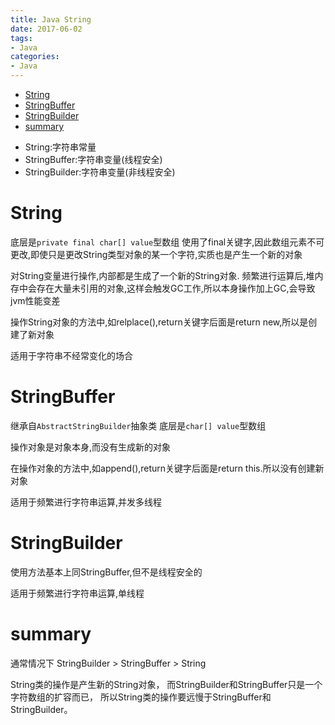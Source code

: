 ```yaml
---
title: Java String
date: 2017-06-02
tags:
- Java
categories:
- Java
---
```


<!-- TOC -->

- [String](#string)
- [StringBuffer](#stringbuffer)
- [StringBuilder](#stringbuilder)
- [summary](#summary)

<!-- /TOC -->

* String:字符串常量
* StringBuffer:字符串变量(线程安全)
* StringBuilder:字符串变量(非线程安全)

# String

底层是`private final char[] value`型数组
使用了final关键字,因此数组元素不可更改,即使只是更改String类型对象的某一个字符,实质也是产生一个新的对象

对String变量进行操作,内部都是生成了一个新的String对象.
频繁进行运算后,堆内存中会存在大量未引用的对象,这样会触发GC工作,所以本身操作加上GC,会导致jvm性能变差

操作String对象的方法中,如relplace(),return关键字后面是return new,所以是创建了新对象

适用于字符串不经常变化的场合

# StringBuffer

继承自`AbstractStringBuilder`抽象类
底层是`char[] value`型数组

操作对象是对象本身,而没有生成新的对象

在操作对象的方法中,如append(),return关键字后面是return this.所以没有创建新对象

适用于频繁进行字符串运算,并发多线程

# StringBuilder

使用方法基本上同StringBuffer,但不是线程安全的

适用于频繁进行字符串运算,单线程

# summary

通常情况下
StringBuilder > StringBuffer > String

String类的操作是产生新的String对象，
而StringBuilder和StringBuffer只是一个字符数组的扩容而已，
所以String类的操作要远慢于StringBuffer和StringBuilder。
